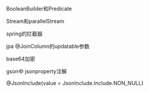 BooleanBuilder和Predicate

Stream和parallelStream

spring的拦截器

jpa  @JoinColumn的updatable参数

base64加密

gson中 jsonproperty注解

@JsonInclude(value = JsonInclude.Include.NON_NULL)









